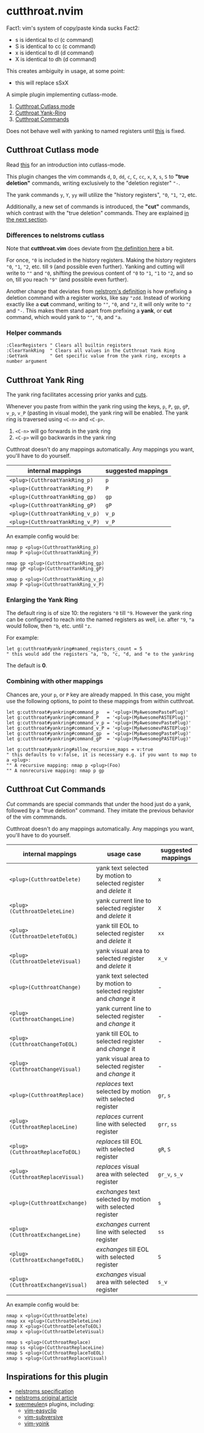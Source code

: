 # cutthroat.nvim

Fact1: vim's system of copy/paste kinda sucks
Fact2:
* s is identical to cl (c command)
* S is identical to cc (c command)
* x is identical to dl (d command)
* X is identical to dh (d command)

This creates ambiguity in usage, at some point:
* this will replace sSxX

A simple plugin implementing cutlass-mode.

1. [Cutthroat Cutlass mode](#cutthroat-cutlass-mode)
1. [Cutthroat Yank-Ring](#cutthroat-yank-ring)
1. [Cutthroat Commands](#cutthroat-cut-commands)

Does not behave well with yanking to named registers until [this](https://github.com/neovim/neovim/issues/10225) is fixed.

## Cutthroat Cutlass mode

Read [this](https://github.com/nelstrom/vim-cutlass) for an introduction
into cutlass-mode.

This plugin changes the vim commands `d`, `D`, `dd`, `c`, `C`, `cc`, `x`, `X`, `s`, `S`
to **"true deletion"** commands, writing exclusively to the "deletion register" `"-`.

The yank commands `y`, `Y`, `yy` will utilize the "history registers", `"0`, `"1`, `"2`, etc.

Additionally, a new set of commands is introduced, the **"cut"** commands, which contrast with
the "true deletion" commands. They are explained [in the next section](#cutthroat-cut-commands).

### Differences to nelstroms cutlass

Note that **cutthroat.vim** does deviate from [the definition here](https://github.com/nelstrom/vim-cutlass) a bit.

For once, `"0` is included in the history registers. Making the history
registers `"0`, `"1`, `"2`, etc. till `9` (and possible even further).
Yanking and cutting will write to `""` and `"0`, shifting the previous content of
`"0` to `"1`, `"1` to `"2`, and so on, till you reach `"9"` (and possible even further).

Another change that deviates from [nelstrom's definition](https://github.com/nelstrom/vim-cutlass#redefining-vims-registers)
is how prefixing a deletion command with a register works,
like say `"zdd`. Instead of working exactly like a **cut** command, writing
to `""`, `"0`, and `"z`, it will only write to `"z` and `"-`.
This makes them stand apart from prefixing a **yank**, or **cut** command,
which would yank to `""`, `"0`, and `"a`.

### Helper commands

```vim
:ClearRegisters " Clears all builtin registers
:ClearYankRing  " Clears all values in the Cutthroat Yank Ring
:GetYank        " Get specific value from the yank ring, excepts a number argument
```

## Cutthroat Yank Ring

The yank ring facilitates accessing prior yanks and [cuts](cutthroat-cut-commands).

Whenever you paste from within the yank ring using the keys, `p`, `P`, `gp`, `gP`, `v_p`, `v_P` (pasting in visual mode),
the yank ring will be enabled. The yank ring is traversed using `<C-n>` and `<C-p>`.

1. `<C-n>` will go forwards in the yank ring
1. `<C-p>` will go backwards in the yank ring

Cutthroat doesn't do any mappings automatically. Any mappings you
want, you'll have to do yourself.

| internal mappings               | suggested mappings |
| ------------------------------- | ------------------ |
| `<plug>(CutthroatYankRing_p)`   | `p`                |
| `<plug>(CutthroatYankRing_P)`   | `P`                |
| `<plug>(CutthroatYankRing_gp)`  | `gp`               |
| `<plug>(CutthroatYankRing_gP)`  | `gP`               |
| `<plug>(CutthroatYankRing_v_p)` | `v_p`              |
| `<plug>(CutthroatYankRing_v_P)` | `v_P`              |

An example config would be:

```vim
nmap p <plug>(CutthroatYankRing_p)
nmap P <plug>(CutthroatYankRing_P)

nmap gp <plug>(CutthroatYankRing_gp)
nmap gP <plug>(CutthroatYankRing_gP)

xmap p <plug>(CutthroatYankRing_v_p)
xmap P <plug>(CutthroatYankRing_v_P)
```

### Enlarging the Yank Ring

The default ring is of size 10: the registers `"0` till `"9`. However the yank ring
can be configured to reach into the named registers as well, i.e. after `"9`, `"a`
would follow, then `"b`, etc. until `"z`.

For example:

```vim
let g:cutthroat#yankring#named_registers_count = 5
" this would add the registers "a, "b, "c, "d, and "e to the yankring
```

The default is **0**.

### Combining with other mappings

Chances are, your `p`, or `P` key are already mapped. In this case, you
might use the following options, to point to these mappings from within cutthroat.

```vim
let g:cutthroat#yankring#command_p   = '<plug>(MyAwesomePastePlug)'
let g:cutthroat#yankring#command_P   = '<plug>(MyAwesomePASTEPlug)'
let g:cutthroat#yankring#command_v_p = '<plug>(MyAwesomevPastePlug)'
let g:cutthroat#yankring#command_v_P = '<plug>(MyAwesomevPASTEPlug)'
let g:cutthroat#yankring#command_gp  = '<plug>(MyAwesomegPastePlug)'
let g:cutthroat#yankring#command_gP  = '<plug>(MyAwesomegPASTEPlug)'

let g:cutthroat#yankring#allow_recursive_maps = v:true
" this defaults to v:false, it is necessary e.g. if you want to map to a <plug>:
"" A recursive mapping: nmap p <plug>(Foo)
"" A nonrecursive mapping: nmap p gp
```

## Cutthroat Cut Commands

*Cut* commands are special commands that under the hood just do a yank, followed by a
"true deletion" command.  They imitate the previous behavior of the vim commmands.

Cutthroat doesn't do any mappings automatically. Any mappings you
want, you'll have to do yourself.

| internal mappings                 | usage case                                                      | suggested mappings
| --------------------------------- | --------------------------------------------------------------- | ------------------ |
| `<plug>(CutthroatDelete)`         | yank text selected by motion to selected register and *delete* it | `x`                |
| `<plug>(CutthroatDeleteLine)`     | yank current line to selected register and *delete* it            | `X`                |
| `<plug>(CutthroatDeleteToEOL)`    | yank till EOL to selected register and *delete* it                | `xx`               |
| `<plug>(CutthroatDeleteVisual)`   | yank visual area to selected register and *delete* it             | `x_v`              |
| `<plug>(CutthroatChange)`         | yank text selected by motion to selected register and *change* it | -                  |
| `<plug>(CutthroatChangeLine)`     | yank current line to selected register and *change* it            | -                  |
| `<plug>(CutthroatChangeToEOL)`    | yank till EOL to selected register and *change* it                | -                  |
| `<plug>(CutthroatChangeVisual)`   | yank visual area to selected register and *change* it             | -                  |
| `<plug>(CutthroatReplace)`        | *replaces* text selected by motion with selected register         | `gr`, `s`          |
| `<plug>(CutthroatReplaceLine)`    | *replaces* current line with selected register                    | `grr`, `ss`        |
| `<plug>(CutthroatReplaceToEOL)`   | *replaces* till EOL with selected register                        | `gR`, `S`          |
| `<plug>(CutthroatReplaceVisual)`  | *replaces* visual area with selected register                     | `gr_v`, `s_v`      |
| `<plug>(CutthroatExchange)`       | *exchanges* text selected by motion with selected register        | `s`                |
| `<plug>(CutthroatExchangeLine)`   | *exchanges* current line with selected register                   | `ss`               |
| `<plug>(CutthroatExchangeToEOL)`  | *exchanges* till EOL with selected register                       | `S`                |
| `<plug>(CutthroatExchangeVisual)` | *exchanges* visual area with selected register                    | `s_v`              |

An example config would be:

```vim
nmap x <plug>(CutthroatDelete)
nmap xx <plug>(CutthroatDeleteLine)
nmap X <plug>(CutthroatDeleteToEOL)
xmap x <plug>(CutthroatDeleteVisual)

nmap s <plug>(CutthroatReplace)
nmap ss <plug>(CutthroatReplaceLine)
nmap S <plug>(CutthroatReplaceToEOL)
xmap s <plug>(CutthroatReplaceVisual)
```

## Inspirations for this plugin

* [nelstroms specification](https://github.com/nelstrom/vim-cutlass)
* [nelstroms original article](http://vimcasts.org/blog/2013/11/registers-the-good-the-bad-and-the-ugly-parts/)
* [svermeulen](https://github.com/svermeulen)s plugins, including:
  * [vim-easyclip](https://github.com/svermeulen/vim-easyclip)
  * [vim-subversive](https://github.com/svermeulen/vim-subversive)
  * [vim-yoink](https://github.com/svermeulen/vim-yoink)

